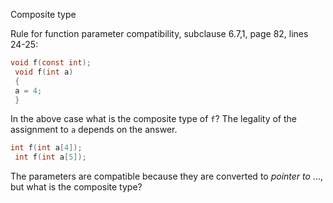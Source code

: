 Composite type

Rule for function parameter compatibility, subclause 6.7,1, page 82, lines
24-25:

```c
void f(const int);
 void f(int a)
 {
 a = 4;
 }
```

In the above case what is the composite type of `f`? The legality of the
assignment to `a` depends on the answer.

```c
int f(int a[4]);
 int f(int a[5]);
```

The parameters are compatible because they are converted to *pointer to* ...,
but what is the composite type?
